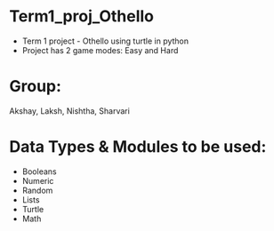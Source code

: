 # Term1_proj_Othello
* Term 1 project - Othello using turtle in python
* Project has 2 game modes: Easy and Hard
# Group:
Akshay, Laksh, Nishtha, Sharvari
# Data Types & Modules to be used:
* Booleans
* Numeric 
* Random
* Lists
* Turtle 
* Math

